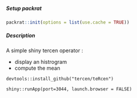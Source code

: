 ##### Setup packrat 

```R
packrat::init(options = list(use.cache = TRUE))
```

##### Description

A simple shiny tercen operator :
 - display an histrogram
 - compute the mean
 
```
devtools::install_github("tercen/teRcen")

shiny::runApp(port=3044, launch.browser = FALSE)
```

